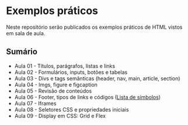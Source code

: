 # Exemplos práticos
Neste repositório serão publicados os exemplos práticos de HTML vistos em sala de aula.

## Sumário
- Aula 01 - Títulos, parágrafos, listas e links
- Aula 02 - Formulários, inputs, botões e tabelas
- Aula 03 - Divs e tags semânticas (header, nav, main, article, section)
- Aula 04 - Imgs, figure e figcaption
- Aula 05 - Revisão de conteúdos
- Aula 06 - Footer, tipos de links e códigos ([Lista de símbolos](https://fap.if.usp.br/~vvuolo/A%20-%20HOME%20-%20Fisica/simbolos.htm))
- Aula 07 - Iframes
- Aula 08 - Seletores CSS e propriedades iniciais
- Aula 09 - Display em CSS: Grid e Flex